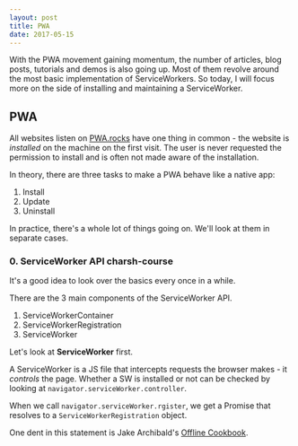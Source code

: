 ```yaml
---
layout: post
title: PWA
date: 2017-05-15
---
```


With the PWA movement gaining momentum, the number of articles, blog posts, tutorials and demos is also going up.
Most of them revolve around the most basic implementation of ServiceWorkers.
So today, I will focus more on the side of installing and maintaining a ServiceWorker.

<!-- preview -->

## PWA

All websites listen on [PWA.rocks] have one thing in common - the website is *installed* on the machine on the first visit.
The user is never requested the permission to install and is often not made aware of the installation.

In theory, there are three tasks to make a PWA behave like a native app:

1. Install
2. Update
3. Uninstall

In practice, there's a whole lot of things going on.
We'll look at them in separate cases.

### 0. ServiceWorker API charsh-course

It's a good idea to look over the basics every once in a while.

There are the 3 main components of the ServiceWorker API.

1. ServiceWorkerContainer
2. ServiceWorkerRegistration
3. ServiceWorker

Let's look at **ServiceWorker** first.

A ServiceWorker is a JS file that intercepts requests the browser makes - it *controls* the page.
Whether a SW is installed or not can be checked by looking at `navigator.serviceWorker.controller`.

When we call `navigator.serviceWorker.rgister`, we get a Promise that resolves to a `ServiceWorkerRegistration` object.


One dent in this statement is Jake Archibald's [Offline Cookbook].

[Offline Cookbook]: https://jakearchibald.com/2014/offline-cookbook/
[PWA.rocks]: https://pwa.rocks/
